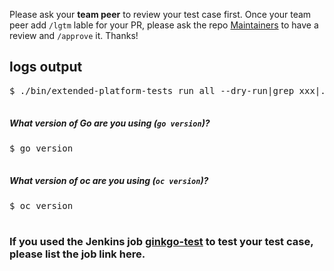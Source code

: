 Please ask your **team peer** to review your test case first. Once your team peer add `/lgtm` lable for your PR, please ask the repo [Maintainers](https://github.com/openshift/openshift-tests-private/blob/master/OWNERS) to have a review and `/approve` it. Thanks!


## logs output

<pre>
$ ./bin/extended-platform-tests run all --dry-run|grep xxx|./bin/extended-platform-tests run -f -

</pre>
##### What version of Go are you using (`go version`)?

<pre>
$ go version

</pre>

##### What version of oc are you using (`oc version`)?

<pre>
$ oc version

</pre>



### If you used the Jenkins job [ginkgo-test](https://mastern-jenkins-csb-openshift-qe.apps.ocp4.prod.psi.redhat.com/job/ocp-common/job/ginkgo-test/) to test your test case, please list the job link here.
<pre>

</pre>
